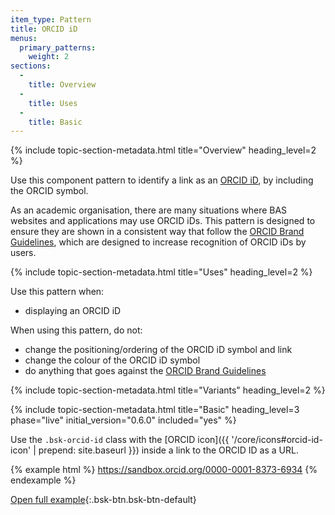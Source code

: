 ```yaml
---
item_type: Pattern
title: ORCID iD
menus:
  primary_patterns:
    weight: 2
sections:
  -
    title: Overview
  -
    title: Uses
  -
    title: Basic
---
```


{% include topic-section-metadata.html
  title="Overview"
  heading_level=2
%}

Use this component pattern to identify a link as an [ORCID iD](https://orcid.org), by including the ORCID symbol.

As an academic organisation, there are many situations where BAS websites and applications may use ORCID iDs. This
pattern is designed to ensure they are shown in a consistent way that follow the
[ORCID Brand Guidelines](https://orcid.org/trademark-and-id-display-guidelines), which are designed to increase
recognition of ORCID iDs by users.

{% include topic-section-metadata.html
  title="Uses"
  heading_level=2
%}

Use this pattern when:

* displaying an ORCID iD

When using this pattern, do not:

* change the positioning/ordering of the ORCID iD symbol and link
* change the colour of the ORCID iD symbol
* do anything that goes against the [ORCID Brand Guidelines](https://orcid.org/trademark-and-id-display-guidelines)

{% include topic-section-metadata.html
  title="Variants"
  heading_level=2
%}

{% include topic-section-metadata.html
  title="Basic"
  heading_level=3
  phase="live"
  initial_version="0.6.0"
  included="yes"
%}

Use the `.bsk-orcid-id` class with the [ORCID icon]({{ '/core/icons#orcid-id-icon' | prepend: site.baseurl }}) inside
a link to the ORCID ID as a URL.

{% example html %}
<a href="https://sandbox.orcid.org/0000-0001-8373-6934">
    <i class="fab fa-orcid bsk-orcid-id"></i>
    https://sandbox.orcid.org/0000-0001-8373-6934
</a>
{% endexample %}

[Open full example](https://style-kit-testbed.web.bas.ac.uk/master/p/0019--orcid-id.html){:.bsk-btn.bsk-btn-default}
